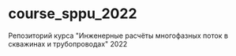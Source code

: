# course_sppu_2022
Репозиторий курса "Инженерные расчёты многофазных поток в скважинах и трубопроводах" 2022
